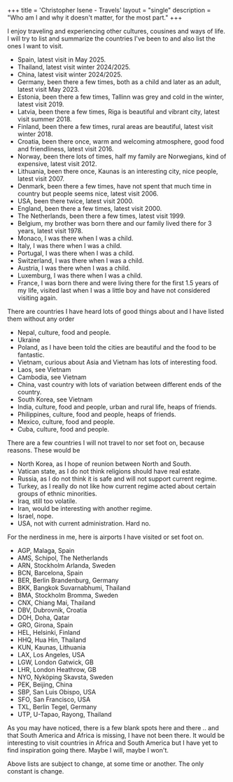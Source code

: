+++
title = 'Christopher Isene - Travels'
layout = "single"
description = "Who am I and why it doesn't matter, for the most part."
+++



I enjoy traveling and experiencing other cultures, cousines and ways of life.
I will try to list and summarize the countries I've been to and also list the ones I want to visit.

* Spain, latest visit in May 2025.
* Thailand, latest visit winter 2024/2025.
* China, latest visit winter 2024/2025.
* Germany, been there a few times, both as a child and later as an adult, latest visit May 2023.
* Estonia, been there a few times, Tallinn was grey and cold in the winter, latest visit 2019.
* Latvia, been there a few times, Riga is beautiful and vibrant city, latest visit summer 2018.
* Finland, been there a few times, rural areas are beautiful, latest visit winter 2018.
* Croatia, been there once, warm and welcoming atmosphere, good food and friendliness, latest visit 2016.
* Norway, been there lots of times, half my family are Norwegians, kind of expensive, latest visit 2012.
* Lithuania, been there once, Kaunas is an interesting city, nice people, latest visit 2007.
* Denmark, been there a few times, have not spent that much time in country but people seems nice, latest visit 2006.
* USA, been there twice, latest visit 2000.
* England, been there a few times, latest visit 2000.
* The Netherlands, been there a few times, latest visit 1999.
* Belgium, my brother was born there and our family lived there for 3 years, latest visit 1978.
* Monaco, I was there when I was a child.
* Italy, I was there when I was a child.
* Portugal, I was there when I was a child.
* Switzerland, I was there when I was a child.
* Austria, I was there when I was a child.
* Luxemburg, I was there when I was a child.
* France, I was born there and were living there for the first 1.5 years of my life, visited last when I was a little boy and have not considered visiting again.



There are countries I have heard lots of good things about and I have listed them without any order

* Nepal, culture, food and people.
* Ukraine
* Poland, as I have been told the cities are beautiful and the food to be fantastic.
* Vietnam, curious about Asia and Vietnam has lots of interesting food.
* Laos, see Vietnam
* Cambodia, see Vietnam
* China, vast country with lots of variation between different ends of the country.
* South Korea, see Vietnam
* India, culture, food and people, urban and rural life, heaps of friends.
* Philippines, culture, food and people, heaps of friends.
* Mexico, culture, food and people.
* Cuba, culture, food and people.




There are a few countries I will not travel to nor set foot on, because reasons. These would be

* North Korea, as I hope of reunion between North and South.
* Vatican state, as I do not think religions should have real estate.
* Russia, as I do not think it is safe and will not support current regime.
* Turkey, as I really do not like how current regime acted about certain groups of ethnic minorities.
* Iraq, still too volatile.
* Iran, would be interesting with another regime.
* Israel, nope.
* USA, not with current administration. Hard no.




For the nerdiness in me, here is airports I have visited or set foot on.

* AGP, Malaga, Spain
* AMS, Schipol, The Netherlands
* ARN, Stockholm Arlanda, Sweden
* BCN, Barcelona, Spain
* BER, Berlin Brandenburg, Germany
* BKK, Bangkok Suvarnabhumi, Thailand
* BMA, Stockholm Bromma, Sweden
* CNX, Chiang Mai, Thailand
* DBV, Dubrovnik, Croatia
* DOH, Doha, Qatar
* GRO, Girona, Spain
* HEL, Helsinki, Finland
* HHQ, Hua Hin, Thailand
* KUN, Kaunas, Lithuania
* LAX, Los Angeles, USA
* LGW, London Gatwick, GB
* LHR, London Heathrow, GB
* NYO, Nyköping Skavsta, Sweden
* PEK, Beijing, China
* SBP, San Luis Obispo, USA
* SFO, San Francisco, USA
* TXL, Berlin Tegel, Germany
* UTP, U-Tapao, Rayong, Thailand



As you may have noticed, there is a few blank spots here and there .. and that South America and Africa is missing, I have not been there. It would be interesting to visit countries in Africa and South America but I have yet to find inspiration going there. Maybe I will, maybe I won't.



Above lists are subject to change, at some time or another. The only constant is change.

